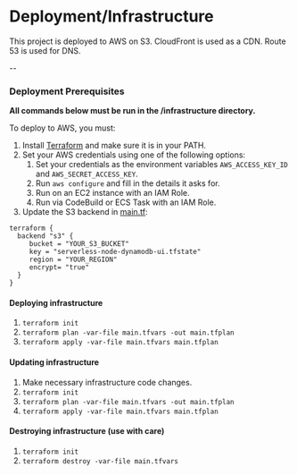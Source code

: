 # Deployment/Infrastructure

This project is deployed to AWS on S3. CloudFront is used as a CDN. Route 53 is used for DNS.

--

### Deployment Prerequisites

**All commands below must be run in the /infrastructure directory.**

To deploy to AWS, you must:

1. Install [Terraform](https://www.terraform.io/) and make sure it is in your PATH.
1. Set your AWS credentials using one of the following options:
   1. Set your credentials as the environment variables `AWS_ACCESS_KEY_ID` and `AWS_SECRET_ACCESS_KEY`.
   1. Run `aws configure` and fill in the details it asks for.
   1. Run on an EC2 instance with an IAM Role.
   1. Run via CodeBuild or ECS Task with an IAM Role.
 1. Update the S3 backend in [main.tf](main.tf):
 ```
terraform {
   backend "s3" {
      bucket = "YOUR_S3_BUCKET"
      key = "serverless-node-dynamodb-ui.tfstate"
      region = "YOUR_REGION"
      encrypt= "true"
   }
}
```

#### Deploying infrastructure

1. `terraform init`
1. `terraform plan -var-file main.tfvars -out main.tfplan`
1. `terraform apply -var-file main.tfvars main.tfplan`

#### Updating infrastructure

1. Make necessary infrastructure code changes.
1. `terraform init`
1. `terraform plan -var-file main.tfvars -out main.tfplan`
1. `terraform apply -var-file main.tfvars main.tfplan`

#### Destroying infrastructure (use with care)

1. `terraform init`
1. `terraform destroy -var-file main.tfvars`
